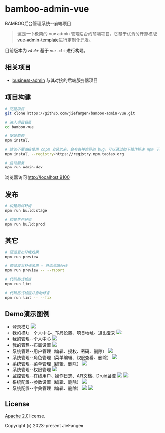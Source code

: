 # bamboo-admin-vue
BAMBOO后台管理系统--前端项目

> 这是一个极简的 vue admin 管理后台的前端项目。它基于优秀的开源模版
[vue-admin-template](https://github.com/PanJiaChen/vue-admin-template)进行定制化开发。

目前版本为 `v4.0+` 基于 `vue-cli` 进行构建。

## 相关项目

- [business-admin](https://github.com/jiefangen/bamboo/tree/master/bamboo-business/business-admin) 与其对接的后端服务器项目

## 项目构建

```bash
# 克隆项目
git clone https://github.com/jiefangen/bamboo-admin-vue.git

# 进入项目目录
cd bamboo-vue

# 安装依赖
npm install

# 建议不要直接使用 cnpm 安装以来，会有各种诡异的 bug。可以通过如下操作解决 npm 下载速度慢的问题
npm install --registry=https://registry.npm.taobao.org

# 启动服务
npm run admin-dev
```

浏览器访问 [http://localhost:9100](http://localhost:9100)

## 发布

```bash
# 构建测试环境
npm run build:stage

# 构建生产环境
npm run build:prod
```

## 其它

```bash
# 预览发布环境效果
npm run preview

# 预览发布环境效果 + 静态资源分析
npm run preview -- --report

# 代码格式检查
npm run lint

# 代码格式检查并自动修复
npm run lint -- --fix
```

## Demo演示图例

- 登录模块
  ![](mock/diagram/login.png)
- 我的模块--个人中心、布局设置、项目地址、退出登录
  ![](mock/diagram/mine.png)
- 我的管理--个人中心
  ![](mock/diagram/perCenter.png)
- 我的管理--布局设置
  ![](mock/diagram/layout.png)
- 系统管理--用户管理（编辑、授权、密码、删除）
  ![](mock/diagram/user.png)
- 系统管理--角色管理（菜单编辑、权限查看、删除）
  ![](mock/diagram/role.png)
- 系统管理--菜单管理（编辑、删除）
  ![](mock/diagram/menu.png)
- 系统管理--权限管理
  ![](mock/diagram/permission.png)
- 监控管理--在线用户、操作日志、API文档、Druid监控
  ![](mock/diagram/online.png)
  ![](mock/diagram/operLog.png)
- 系统配置--参数设置（编辑、删除）
  ![](mock/diagram/param.png)
- 系统配置--字典管理（编辑、删除）
  ![](mock/diagram/dictionary.png)
  ![](mock/diagram/dicData.png)
## License

[Apache 2.0](https://github.com/jiefangen/frontend-vue/blob/main/admin-vue/LICENSE) license.

Copyright (c) 2023-present JieFangen
